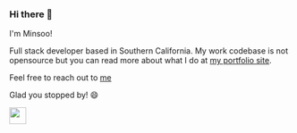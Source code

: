 ### Hi there 👋

I'm Minsoo!

Full stack developer based in Southern California. My work codebase is not opensource but you can read more about what I do at [my portfolio site](https://minsoo.vercel.app/).  

Feel free to reach out to [me](mailto:minsooerickim@gmail.com?subject=[GitHub]%20Source%20Han%20Sans)

Glad you stopped by! 😄

<a href="https://www.linkedin.com/in/minsookime/" target="_blank"><img src="https://content.linkedin.com/content/dam/me/business/en-us/amp/brand-site/v2/bg/LI-Bug.svg.original.svg" width="30px" /></a>
<!--
**minsooerickim/minsooerickim** is a ✨ _special_ ✨ repository because its `README.md` (this file) appears on your GitHub profile.

Here are some ideas to get you started:

- 🔭 I’m currently working on ...
- 🌱 I’m currently learning ...
- 👯 I’m looking to collaborate on ...
- 🤔 I’m looking for help with ...
- 💬 Ask me about ...
- 📫 How to reach me: ...
- 😄 Pronouns: ...
- ⚡ Fun fact: ...
-->
